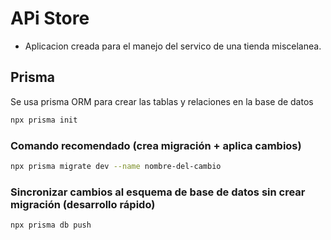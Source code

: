 # APi Store

- Aplicacion creada para el manejo del servico de una tienda miscelanea.

## Prisma

Se usa prisma ORM para crear las tablas y relaciones en la base de datos

```bash
npx prisma init
```

### Comando recomendado (crea migración + aplica cambios)

```bash
npx prisma migrate dev --name nombre-del-cambio
```

### Sincronizar cambios al esquema de base de datos sin crear migración (desarrollo rápido)

```bash
npx prisma db push
```
